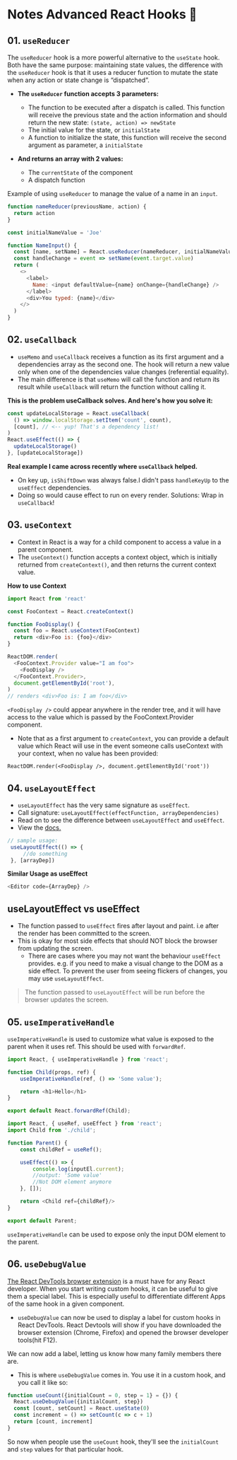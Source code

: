 # Notes Advanced React Hooks 🎣

## 01. `useReducer`

The `useReducer` hook is a more powerful alternative to the `useState` hook. Both have the same purpose: maintaining state values, the difference with the `useReducer` hook is that it uses a reducer function to mutate the state when any action or state change is “dispatched”.

- **The `useReducer` function accepts 3 parameters:**
  - The function to be executed after a dispatch is called. This function will receive the previous state and the action information and should return the new state: `(state, action) => newState`
  - The initial value for the state, or `initialState`
  - A function to initialize the state, this function will receive the second argument as parameter, a `initialState`

- **And returns an array with 2 values:**
  - The `currentState` of the component
  - A dispatch function

Example of using `useReducer` to manage the value of a name in an `input`.

```js
function nameReducer(previousName, action) {
  return action
}

const initialNameValue = 'Joe'

function NameInput() {
  const [name, setName] = React.useReducer(nameReducer, initialNameValue)
  const handleChange = event => setName(event.target.value)
  return (
    <>
      <label>
        Name: <input defaultValue={name} onChange={handleChange} />
      </label>
      <div>You typed: {name}</div>
    </>
  )
}
```

## 02. `useCallback`

- `useMemo` and `useCallback` receives a function as its first argument and a dependencies array as the second one. The hook will return a new value only when one of the dependencies value changes (referential equality). 
- The main difference is that `useMemo` will call the function and return its result while `useCallback` will return the function without calling it.


**This is the problem useCallback solves. And here's how you solve it:**

```js
const updateLocalStorage = React.useCallback(
  () => window.localStorage.setItem('count', count),
  [count], // <-- yup! That's a dependency list!
)
React.useEffect(() => {
  updateLocalStorage()
}, [updateLocalStorage])
```

**Real example I came across recently where `useCallback` helped.**
- On key up, `isShiftDown` was always false.I didn't pass `handleKeyUp` to the `useEffect` dependencies.
- Doing so would cause effect to run on every render. Solutions: Wrap in `useCallback`!

## 03. `useContext`

- Context in React is a way for a child component to access a value in a parent component.
- The `useContext()` function accepts a context object, which is initially returned from `createContext()`, and then returns the current context value. 

**How to use Context**

```js
import React from 'react'

const FooContext = React.createContext()

function FooDisplay() {
  const foo = React.useContext(FooContext)
  return <div>Foo is: {foo}</div>
}

ReactDOM.render(
  <FooContext.Provider value="I am foo">
    <FooDisplay />
  </FooContext.Provider>,
  document.getElementById('root'),
)
// renders <div>Foo is: I am foo</div>
```

`<FooDisplay />` could appear anywhere in the render tree, and it will have access to the value which is passed by the FooContext.Provider component.
  - Note that as a first argument to `createContext`, you can provide a default value which React will use in the event someone calls useContext with your context, when no value has been provided:

```
ReactDOM.render(<FooDisplay />, document.getElementById('root'))
```

## 04. `useLayoutEffect`
 
 - `useLayoutEffect` has the very same signature as `useEffect`.
 - Call signature: `useLayoutEffect(effectFunction, arrayDependencies)`
 - Read on to see the difference between `useLayoutEffect` and `useEffect`. 
 - View the [docs.](https://reactjs.org/docs/hooks-reference.html#uselayouteffect)

```js
// sample usage: 
 useLayoutEffect(() => {
     //do something
 }, [arrayDep])
```

**Similar Usage as useEffect**

```js
<Editor code={ArrayDep} />
```


## useLayoutEffect vs useEffect

- The function passed to `useEffect` fires after layout and paint. i.e after the render has been committed to the screen. 
- This is okay for most side effects that should NOT block the browser from updating the screen. 
  - There are cases where you may not want the behaviour `useEffect` provides. e.g. if you need to make a visual change to
the DOM as a side effect. To prevent the user from seeing flickers of changes, you may use `useLayoutEffect`. 

> The function passed to `useLayoutEffect` will be run before the browser updates the screen. 


## 05. `useImperativeHandle`

`useImperativeHandle` is used to customize what value is exposed to the parent when it uses ref. This should be used with `forwardRef`.

```js
import React, { useImperativeHandle } from 'react';

function Child(props, ref) {
    useImperativeHandle(ref, () => 'Some value');

    return <h1>Hello</h1>
}

export default React.forwardRef(Child);
```

```js
import React, { useRef, useEffect } from 'react';
import Child from './child';

function Parent() {
    const childRef = useRef();

    useEffect(() => {
        console.log(inputEl.current); 
        //output: 'Some value'
        //Not DOM element anymore
    }, []);

    return <Child ref={childRef}/>
}

export default Parent;
```

`useImperativeHandle` can be used to expose only the input DOM element to the parent.


## 06. `useDebugValue`

[The React DevTools browser extension](https://chrome.google.com/webstore/detail/react-developer-tools/fmkadmapgofadopljbjfkapdkoienihi?hl=en)
is a must have for any React developer. When you start writing custom hooks, it
can be useful to give them a special label. This is especially useful to
differentiate different Apps of the same hook in a given component.

- `useDebugValue` can now be used to display a label for custom hooks in React DevTools. React Devtools will show if you have downloaded the browser extension (Chrome, Firefox) and opened the browser developer tools(hit F12).

We can now add a label, letting us know how many family members there are.

- This is where `useDebugValue` comes in. You use it in a custom hook, and you
call it like so:

```javascript
function useCount({initialCount = 0, step = 1} = {}) {
  React.useDebugValue({initialCount, step})
  const [count, setCount] = React.useState(0)
  const increment = () => setCount(c => c + 1)
  return [count, increment]
}
```

So now when people use the `useCount` hook, they'll see the `initialCount` and
`step` values for that particular hook.
